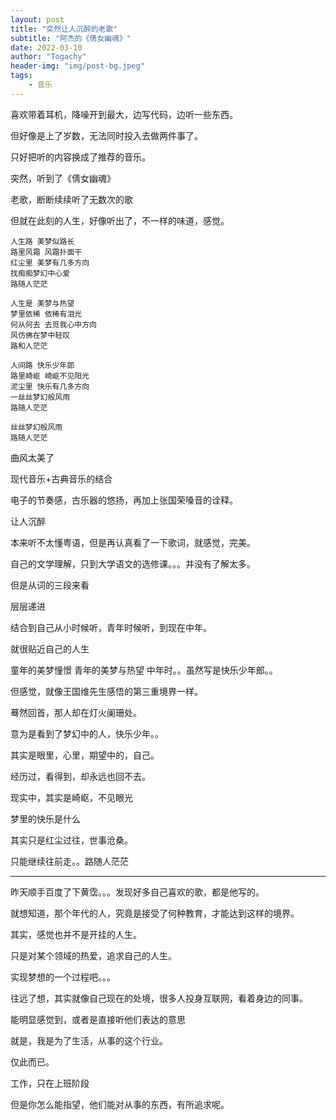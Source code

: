 ```yaml
---
layout: post
title: "突然让人沉醉的老歌"
subtitle: "阿杰的《倩女幽魂》"
date: 2022-03-10
author: "Togachy"
header-img: "img/post-bg.jpeg"
tags: 
    - 音乐
---
```


喜欢带着耳机，降噪开到最大，边写代码，边听一些东西。

但好像是上了岁数，无法同时投入去做两件事了。

只好把听的内容换成了推荐的音乐。

突然，听到了《倩女幽魂》

老歌，断断续续听了无数次的歌

但就在此刻的人生，好像听出了，不一样的味道，感觉。

```
人生路 美梦似路长
路里风霜 风霜扑面干
红尘里 美梦有几多方向
找痴痴梦幻中心爱
路随人茫茫

人生是 美梦与热望
梦里依稀 依稀有泪光
何从何去 去觅我心中方向
风仿佛在梦中轻叹
路和人茫茫

人间路 快乐少年郎
路里崎岖 崎岖不见阳光
泥尘里 快乐有几多方向
一丝丝梦幻般风雨
路随人茫茫

丝丝梦幻般风雨
路随人茫茫
```

曲风太美了

现代音乐+古典音乐的结合

电子的节奏感，古乐器的悠扬，再加上张国荣嗓音的诠释。

让人沉醉

本来听不太懂粤语，但是再认真看了一下歌词，就感觉，完美。

自己的文学理解，只到大学语文的选修课。。。并没有了解太多。

但是从词的三段来看

层层递进

结合到自己从小时候听，青年时候听，到现在中年。

就很贴近自己的人生

童年的美梦憧憬
青年的美梦与热望
中年时。。虽然写是快乐少年郎。。

但感觉，就像王国维先生感悟的第三重境界一样。

蓦然回首，那人却在灯火阑珊处。

意为是看到了梦幻中的人，快乐少年。。

其实是眼里，心里，期望中的，自己。

经历过，看得到，却永远也回不去。

现实中，其实是崎岖，不见眼光

梦里的快乐是什么

其实只是红尘过往，世事沧桑。

只能继续往前走。。路随人茫茫

---

昨天顺手百度了下黄霑。。。发现好多自己喜欢的歌，都是他写的。

就想知道，那个年代的人，究竟是接受了何种教育，才能达到这样的境界。

其实，感觉也并不是开挂的人生。

只是对某个领域的热爱，追求自己的人生。

实现梦想的一个过程吧。。。

往远了想，其实就像自己现在的处境，很多人投身互联网，看着身边的同事。

能明显感觉到，或者是直接听他们表达的意思

就是，我是为了生活，从事的这个行业。

仅此而已。

工作，只在上班阶段

但是你怎么能指望，他们能对从事的东西，有所追求呢。